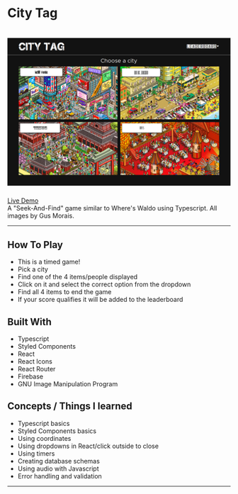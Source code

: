 # City Tag
[![City Tag](./citytag.png)](https://abstractdev.github.io/city-tag/)
============

[Live Demo](https://abstractdev.github.io/city-tag/)</br>
A "Seek-And-Find" game similar to Where's Waldo using Typescript.
All images by Gus Morais.

---

## How To Play
- This is a timed game!
- Pick a city
- Find one of the 4 items/people displayed
- Click on it and select the correct option from the dropdown
- Find all 4 items to end the game
- If your score qualifies it will be added to the leaderboard
## Built With
- Typescript
- Styled Components
- React
- React Icons
- React Router
- Firebase
- GNU Image Manipulation Program
## Concepts / Things I learned
- Typescript basics
- Styled Components basics
- Using coordinates
- Using dropdowns in React/click outside to close
- Using timers
- Creating database schemas
- Using audio with Javascript
- Error handling and validation
---
